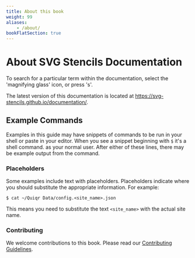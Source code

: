 ```yaml
---
title: About this book
weight: 99
aliases:
    - /about/
bookFlatSection: true
---
```


# About SVG Stencils Documentation

To search for a particular term within the documentation, select the 'magnifying
glass' icon, or press 's'.

The latest version of this documentation is located at https://svg-stencils.github.io/documentation/.

## Example Commands

Examples in this guide may have snippets of commands to be run in your shell or
paste in your editor. When you see a snippet beginning with `$` it's a shell command.
as your normal user. After either of these lines, there may be example output
from the command.

### Placeholders

Some examples include text with placeholders. Placeholders indicate where you
should substitute the appropriate information. For example:

```
$ cat ~/Quiqr Data/config.<site_name>.json
```

This means you need to substitute the text `<site_name>` with the actual site
name.

### Contributing

We welcome contributions to this book. Please read our [Contributing
Guidelines](https://github.com/svg-stencils/documentation/blob/main/CONTRIBUTING.md).
